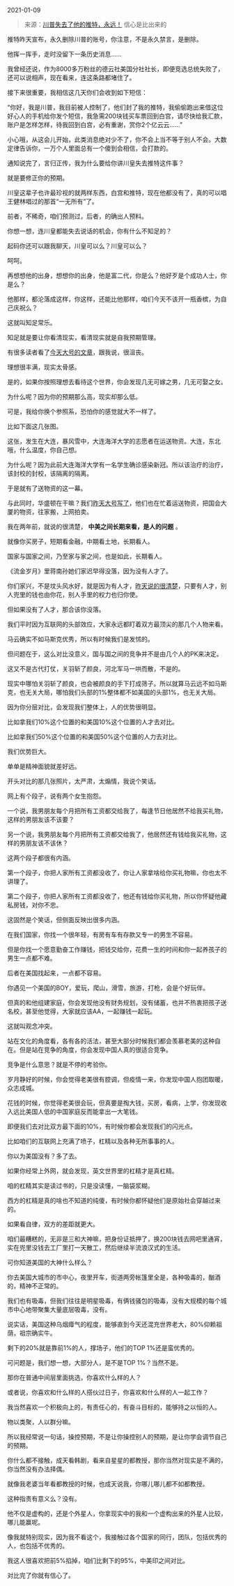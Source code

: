 2021-01-09

> 来源：[川普失去了他的推特，永远！](http://mp.weixin.qq.com/s?__biz=MzU3NDc5Nzc0NQ==&mid=2247498460&idx=2&sn=81ea8434fd5ffbc8af53f2b86ff4efa8&chksm=fd2e5802ca59d1143e33b65c066781f42b2938ed11613a3b9410f7d13fb80a6222fe30210ddc&scene=27#wechat_redirect)
> 信心是比出来的

推特昨天宣布，永久删除川普的账号，你注意，不是永久禁言，是删除。

  

他挥一挥手，走时没留下一条历史消息......

  

我曾经还说，作为8000多万粉丝的德云社美国分社社长，即便竞选总统失败了，还可以说相声，现在看来，连这条路都堵住了。

  

接下来很重要，我相信这几天你们会收到如下短信：

  

“你好，我是川普，我目前被人控制了，他们封了我的推特，我偷偷跑出来借这位好心人的手机给你发个短信，我急需200块钱买车票回到白宫，请尽快给我汇款，账户是怎样怎样，待我回到白宫，必有重谢，赏你2个亿云云......”

  

小心哦，从这会儿开始，此类消息绝对少不了，你不会上当不等于别人不会。大数定律告诉你，一万个人里面总有一个傻到会相信，会打款的。

  

通知说完了，言归正传，我为什么要给你讲川皇失去推特这件事？

  

就是要修正你的预期。

  

川皇这辈子也许最珍视的就两样东西，白宫和推特，现在他都没有了，真的可以唱王健林唱过的那首“一无所有”了。

  

前者，不稀奇，咱们预测过，后者，的确出人预料。  

  

你想一想，连川皇都能失去说话的机会，你有什么不知足的？

  

起码你还可以跟我聊天，川皇可以么？川皇可以么？

  

呵呵。

  

再想想他的出身，想想你的出身，他是富二代，你是么？他好歹是个成功人士，你是么？

  

他那样，都沦落成这样，你这样，还能比他那样，咱们今天不该开一瓶香槟，为自己庆祝么？

  

这就叫知足常乐。

  

知足就是要让你看清现实，看清现实就是自我预期管理。

  

有很多读者看了[今天大号的文章](https://mp.weixin.qq.com/s?__biz=MzU0MjYwNDU2Mw==&mid=2247495636&idx=1&sn=6fd8a8710b2abfdea10877aaeca3a083&chksm=fb1a83a8cc6d0abe46ad9c32b972936660680336c8fdefcb5889cba1a04028fa4fef2c03d365&token=2012706401&lang=zh_CN&scene=21#wechat_redirect)，跟我说，很沮丧。

  

理想很丰满，现实太骨感。

  

是的，如果你按照理想去看待这个世界，你会发现几无可嫁之男，几无可娶之女。

  

为什么呢？因为你的预期那么高，现实却那么低。  

  

可是，我给你换个参照系，恐怕你的感觉就大不一样了。  

  

比如下面这几张图。

这张，发生在大连，暴风雪中，大连海洋大学的志愿者在运送物资。大连，东北哦，什么温度，你自己想。  

  

为什么呢？因为此前大连海洋大学有一名学生确诊感染新冠。所以该治疗的治疗，该封校的封校，该隔离的隔离。

  

于是就有了送物资的这一幕。

  

与此同时，华盛顿在干嘛？我们[昨天大号写了](http://mp.weixin.qq.com/s?__biz=MzU0MjYwNDU2Mw==&mid=2247495633&idx=1&sn=46146c1ea9b47581c27caee543f19468&chksm=fb1a83adcc6d0abb5fe190d2d6b277a3423676555fc4bd0978e582405a68ce62e6ea29568f3f&scene=21#wechat_redirect)，他们也在忙着运送物资，把国会大厦的物资，往家搬，上网拍卖。

我在两年前，就说的很清楚， **中美之间长期来看，是人的问题** 。  

  

就像你买房子，短期看金融，中期看土地，长期看人。

国家与国家之间，乃至家与家之间，也是如此，长期看人。

  

《流金岁月》里蒋南孙她们家迟早得没落，因为没有人才了。

  

你们家兴，不是坟头风水好，就是因为有人才，[昨天说的很清楚](http://mp.weixin.qq.com/s?__biz=MzU3NDc5Nzc0NQ==&mid=2247498441&idx=1&sn=1329d25e22f8c21b016ba51a6ba3ec5d&chksm=fd2e5817ca59d101013393a3d730cd239bcf8656284335b5c1eb096a411dcd7ceca1215eb5a9&scene=21#wechat_redirect)，只要有人才，别人兜里的钱也由你花，别人手里的权力也归你使。  

  

但如果没有了人才，那合该你没落。

  

我们平时因为互联网的头部效应，大家永远都盯着双方最顶尖的那几个人物来看。  

  

马云确实不如马斯克优秀，所以有时候我们是发怵的。

  

但问题在于，这么对比没意义，国与国之间的竞争并不是由几个人的PK来决定。

  

这又不是古代打仗，关羽斩了颜良，河北军马一哄而散，不是的。

  

现实中哪怕关羽斩了颜良，也会被颜良的手下打成筛子。所以就算马云远不如马斯克，也无关大局，哪怕我们头部的1%整体都不如美国的头部1%，也无关大局。

  

因为你分层对比，会发现我们整体上，人的优势很明显。

  

比如拿我们10%这个位置的和美国10%这个位置的人才去对比。

比如拿我们50%这个位置的和美国50%这个位置的人力去对比。

  

我们优势巨大。

  

单单是精神面貌就差好远。  

  

开头对比的那几张照片，太严肃，太煽情，我说个笑话。  

  

网上有个段子，说有两个女生抱怨。

  

一个说，我男朋友每个月把所有工资都交给我了，每逢节日他居然不给我买礼物，这样的男朋友该不该要？

  

另一个说，我男朋友每个月把所有工资都交给我了，他居然还有钱给我买礼物，这样的男朋友该不该休？  

  

这两个段子都很有内涵。

  

第一个段子，你把人家所有工资都没收了，你让人家拿啥给你买礼物嘛，你也太不讲理了。

  

第二个段子，你把人家所有工资都没收了，他还有钱给你买礼物，所以你怀疑他藏私房钱，对你不忠。

  

这固然是个笑话，但侧面反映出很多内涵。

  

在我们国家，你找一个很年轻，有房有车有存款又专一的男生不容易。

  

但是你找一个愿意勤奋工作赚钱，把钱交给你，花费一生的时间和你一起养孩子的男生一点都不难。

  

后者在美国找起来，一点都不容易。

  

你遇见一个美国的BOY，爱玩，爬山，滑雪，旅游，打枪，会是个好玩伴。  

  

但真的和他组建家庭，你会发现他没有财务规划，没有储蓄，也并不热衷把孩子送名校，甚至他觉得，大家就应该AA，一起赚钱一起玩。

  

这就叫观念冲突。

  

站在文化的角度看，各有各的活法，甚至大部分时候我们都会羡慕老美的这种自在。但是站在竞争的角度，你会发现中国人真的很适合竞争。

  

竞争是什么意思？就是不停的考验你。

  

岁月静好的时候，你会觉得老美很有腔调，但疫情一来，你发现中国人抱团取暖，众志成城。

  

花钱的时候，你觉得老美很会玩，但真要是掏大钱，买房，看病，上学，你发现收入远比美国人低的中国家庭反而能拿出一大笔钱。

  

即便我们去对比双方最下面的10%，有时候你都会发现我们的闪光点。  

  

比如咱们的互联网上充满了喷子，杠精以及各种无所事事的人。

  

你以为美国没有？多了去。

  

如果你经常上外网，就会发现，英文世界里的杠精才是真杠精。

  

咱的杠精其实是读过书的，只是没读懂，一脑袋浆糊。

  

西方的杠精是真的啥也不知道的纯傻，有时候你都怀疑他们是原始社会穿越过来的。

  

如果看自律，双方的差距就更大。

  

咱们最糟糕的，无非是三和大神嘛，把身份证抵押了，换200块钱去网吧里通宵，实在兜里没钱去工厂里打一天散工，然后继续半流浪汉式的生活。

  

可你知道美国的大神什么样么？

  

你去美国大城市的市中心，夜里开车，街道两旁帐篷里全是，各种吸毒的，酗酒的，精神不正常的。

  

我们也有吸毒，但我们往往是明星吸毒，有俩钱骚包的吸毒，没有大规模的每个城市中心地带聚集大量底层吸毒，没有。

  

说实话，美国这种乌烟瘴气的程度，能够直到今天还混充世界老大，80%仰赖祖荫，祖宗确实牛。

  

剩下的20%就是靠前1%的人，撑场子，他们的TOP 1%还是蛮优秀的。

  

可问题是，我们想一想，大部分人，是不是TOP 1%？当然不是。  

  

那你在普通中间层里面挑选，你喜欢什么样的人？

  

或者说，你喜欢和什么样的人搭伙过日子，你喜欢和什么样的人一起工作？

  

我当然喜欢一个积极向上的，有责任心的，有奋斗目标的，能够持之以恒的人。

  

物以类聚，人以群分嘛。

  

所以我经常说一句话，操控预期，不是让你操控别人的预期，是让你学会调节自己的预期。

  

你什么都不接触，成天看韩剧，看来自星星的都教授，那你当然对现实是不满的，你当然没有办法择偶。

  

就像我老婆当年看都教授的时候，也成天说我，你哪儿哪儿都不如都教授。

  

这种指责有意义么？没有。

  

他不仅是虚构的，还是个外星人，你拿现实中的我和一个虚构出来的外星人比较，哪儿能赢呢。

  

像我就特别现实，因为我不看这个，我接触过各个国家的同行，团队，包括优秀的人，也包括不优秀的。

  

我这人很喜欢把前5%掐掉，咱们比剩下的95%，中美印之间对比。

  

对比完了你就有信心了。

